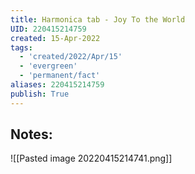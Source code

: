 ```yaml
---
title: Harmonica tab - Joy To the World
UID: 220415214759
created: 15-Apr-2022
tags:
  - 'created/2022/Apr/15'
  - 'evergreen'
  - 'permanent/fact'
aliases: 220415214759
publish: True
---
```

## Notes:

![[Pasted image 20220415214741.png]]